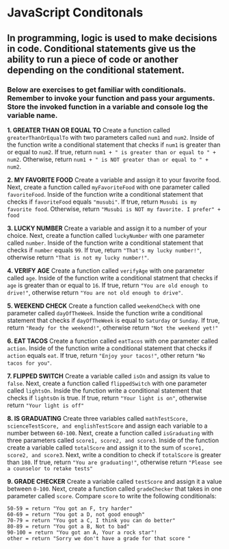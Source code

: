 # JavaScript Conditonals

## In programming, logic is used to make decisions in code. Conditional statements give us the ability to run a piece of code or another depending on the conditional statement.

### Below are exercises to get familiar with conditionals. Remember to invoke your function and pass your arguments. Store the invoked function in a variable and console log the variable name.

**1. GREATER THAN OR EQUAL TO**
Create a function called `greaterThanOrEqualTo` with two parameters called `num1` and `num2`. Inside of the function write a conditional statement that checks if `num1` is greater than or equal to `num2`. If true, return `num1 + " is greater than or equal to " + num2`. Otherwise, return `num1 + " is NOT greater than or equal to " + num2`.

**2. MY FAVORITE FOOD**
Create a variable and assign it to your favorite food. Next, create a function called `myFavoriteFood` with one parameter called `favoriteFood`. Inside of the function write a conditional statement that checks if `favoriteFood` equals `"musubi"`. If true, return `Musubi is my favorite food`. Otherwise, return `"Musubi is NOT my favorite. I prefer" + food`

**3. LUCKY NUMBER**
Create a variable and assign it to a number of your choice. Next, create a function called `luckyNumber` with one parameter called `number`. Inside of the function write a conditional statement that checks if `number` equals `99`. If true, return `"That's my lucky number!"`, otherwise return `"That is not my lucky number!"`.

**4. VERIFY AGE**
Create a function called `verifyAge` with one parameter called `age`. Inside of the function write a conditional statment that checks if `age` is greater than or equal to `16`. If true, return `"You are old enough to drive!"`, otherwise return `"You are not old enough to drive"`.

**5. WEEKEND CHECK**
Create a function called `weekendCheck` with one parameter called `dayOfTheWeek`. Inside the function write a conditional statement that checks if `dayOfTheWeek` is equal to `Saturday` or `Sunday`. If true, return `"Ready for the weekend!"`, otherwise return `"Not the weekend yet!"`

**6. EAT TACOS**
Create a function called `eatTacos` with one parameter called `action`. Inside of the function write a conditional statement that checks if `action` equals `eat`. If true, return `"Enjoy your tacos!"`, other return `"No tacos for you"`.

**7. FLIPPED SWITCH**
Create a variable called `isOn` and assign its value to `false`. Next, create a function called `flippedSwitch` with one parameter called `lightsOn`. Inside the function write a conditional statement that checks if `lightsOn` is true. If true, return `"Your light is on"`, otherwise return `"Your light is off"`

**8. IS GRADUATING**
Create three variables called `mathTestScore, scienceTestScore, and englishTestScore` and assign each variable to a number between `60-100`. Next, create a function called `isGraduating` with three parameters called `score1, score2, and score3`. Inside of the function create a variable called `totalScore` and assign it to the sum of `score1, score2, and score3`. Next, write a condition to check if `totalScore` is greater than `180`. If true, return `"You are graduating!"`, otherwise return `"Please see a counselor to retake tests"`

**9. GRADE CHECKER**
Create a variable called `testScore` and assign it a value between `0-100`. Next, create a function called `gradeChecker` that takes in one parameter called `score`. Compare `score` to write the following conditionals:

```
50-59 = return "You got an F, try harder"
60-69 = return "You got a D, not good enough"
70-79 = return "You got a C, I think you can do better"
80-89 = return "You got a B, Not to bad"
90-100 = return "You got an A, Your a rock star"!
other = return "Sorry we don't have a grade for that score "
```
